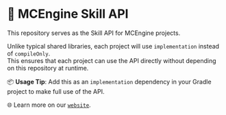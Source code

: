 # 🚀 MCEngine Skill API

This repository serves as the Skill API for MCEngine projects.

Unlike typical shared libraries, each project will use `implementation` instead of `compileOnly`.  
This ensures that each project can use the API directly without depending on this repository at runtime.

📦 **Usage Tip**: Add this as an `implementation` dependency in your Gradle project to make full use of the API.

🌐 Learn more on our [`website`](https://mcengine.github.io/skill-website/).
